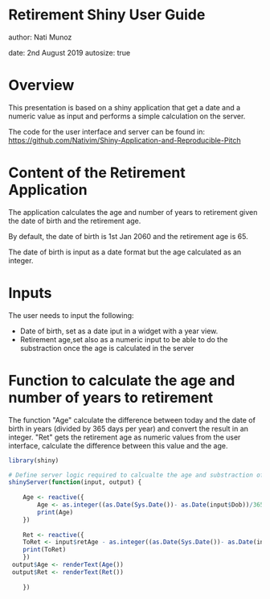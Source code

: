 Retirement Shiny User Guide
========================================================


author: Nati Munoz

date:  2nd August 2019
autosize: true


Overview
========================================================

This presentation is based on a shiny application that get a date and a numeric value as input and performs a simple calculation on the server.

The code for the user interface and server can be found in: 
https://github.com/Nativim/Shiny-Application-and-Reproducible-Pitch




Content of the Retirement Application
========================================================


The application calculates the age and number of years to retirement given the date of birth and the retirement age.

By default, the date of birth is 1st Jan 2060 and the retirement age is 65.

The date of birth is input as a date format but the age calculated as an integer.


Inputs
========================================================
The user needs to input the following:
- Date of birth, set as a date iput in a widget with a year view.
- Retirement age,set also as a numeric input to be able to do the substraction once the age is calculated in the server

Function to calculate the age and number of years to retirement
========================================================
The function "Age" calculate the difference between today and the date of birth in years (divided by 365 days per year) and convert the result in an integer. 
"Ret" gets the retirement age as numeric values from the user interface, calculate the difference between this value and the age.



```r
library(shiny)

# Define server logic required to calcualte the age and substraction of 2 numbers
shinyServer(function(input, output) {
    
    Age <- reactive({
        Age <- as.integer((as.Date(Sys.Date())- as.Date(input$Dob))/365)
        print(Age)
    })
    
    Ret <- reactive({
    ToRet <- input$retAge - as.integer((as.Date(Sys.Date())- as.Date(input$Dob))/365)
    print(ToRet)  
    })
 output$Age <- renderText(Age())   
 output$Ret <- renderText(Ret()) 
 
    })
```


